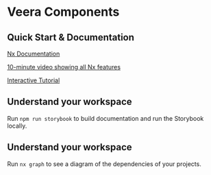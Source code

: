 # Veera Components

## Quick Start & Documentation

[Nx Documentation](https://nx.dev/angular)

[10-minute video showing all Nx features](https://nx.dev/getting-started/intro)

[Interactive Tutorial](https://nx.dev/react-tutorial/01-create-application)

## Understand your workspace

Run `npm run storybook` to build documentation and run the Storybook locally.

## Understand your workspace

Run `nx graph` to see a diagram of the dependencies of your projects.
